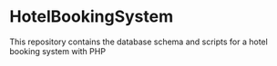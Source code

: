 # HotelBookingSystem
  This repository contains the database schema and scripts for a hotel booking system with PHP
